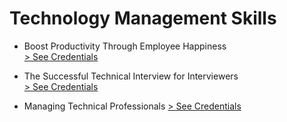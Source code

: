 # Technology Management Skills

- Boost Productivity Through Employee Happiness  
  <a href="./01.pdf" target="_blank"> > See Credentials</a>

- The Successful Technical Interview for Interviewers  
  <a href="./02.pdf" target="_blank"> > See Credentials</a>

- Managing Technical Professionals
  <a href="./03.pdf" target="_blank"> > See Credentials</a>

<!--
- Course Title
  <a href="#" target="_blank"> > See Credentials</a>
-->
